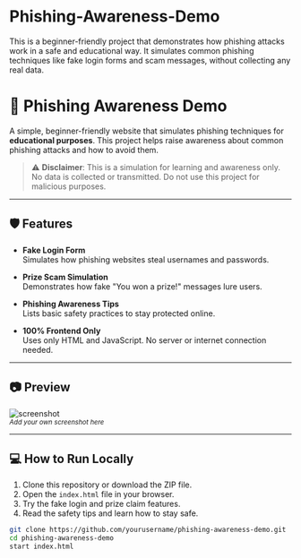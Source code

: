 # Phishing-Awareness-Demo
This is a beginner-friendly project that demonstrates how phishing attacks work in a safe and educational way. It simulates common phishing techniques like fake login forms and scam messages, without collecting any real data.
# 🎯 Phishing Awareness Demo

A simple, beginner-friendly website that simulates phishing techniques for **educational purposes**. This project helps raise awareness about common phishing attacks and how to avoid them.

> ⚠️ **Disclaimer**: This is a simulation for learning and awareness only. No data is collected or transmitted. Do not use this project for malicious purposes.

---

## 🛡️ Features

- **Fake Login Form**  
  Simulates how phishing websites steal usernames and passwords.

- **Prize Scam Simulation**  
  Demonstrates how fake "You won a prize!" messages lure users.

- **Phishing Awareness Tips**  
  Lists basic safety practices to stay protected online.

- **100% Frontend Only**  
  Uses only HTML and JavaScript. No server or internet connection needed.

---

## 📷 Preview

![screenshot](https://via.placeholder.com/600x300.png?text=Phishing+Awareness+Demo)  
<sub>*Add your own screenshot here*</sub>

---

## 💻 How to Run Locally

1. Clone this repository or download the ZIP file.
2. Open the `index.html` file in your browser.
3. Try the fake login and prize claim features.
4. Read the safety tips and learn how to stay safe.

```bash
git clone https://github.com/yourusername/phishing-awareness-demo.git
cd phishing-awareness-demo
start index.html
